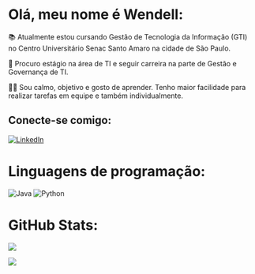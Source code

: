 #  Olá, meu nome é Wendell:
📚 Atualmente estou cursando Gestão de Tecnologia da Informação (GTI) no Centro Universitário Senac Santo Amaro na cidade de São Paulo.<br>

💼 Procuro estágio na área de TI e seguir carreira na parte de Gestão e Governança de TI. 

🧑🏽 Sou calmo, objetivo e gosto de aprender. Tenho maior facilidade para realizar tarefas em equipe e também individualmente.


##  Conecte-se comigo:
[![LinkedIn](https://img.shields.io/badge/LinkedIn-0077B5?style=for-the-badge&logo=linkedin&logoColor=white)](https://www.linkedin.com/in/wendellfrancisco005/)
#  Linguagens de programação:
![Java](https://img.shields.io/badge/java-%23ED8B00.svg?style=for-the-badge&logo=openjdk&logoColor=white) ![Python](https://img.shields.io/badge/python-3670A0?style=for-the-badge&logo=python&logoColor=ffdd54)
# GitHub Stats:
![](https://github-readme-stats.vercel.app/api?username=WenFra005&show_icons=true&theme=midnight-purple)

![](https://github-readme-streak-stats.herokuapp.com/?user=WenFra005&theme=midnight-purple&hide_border=false)<br/>

